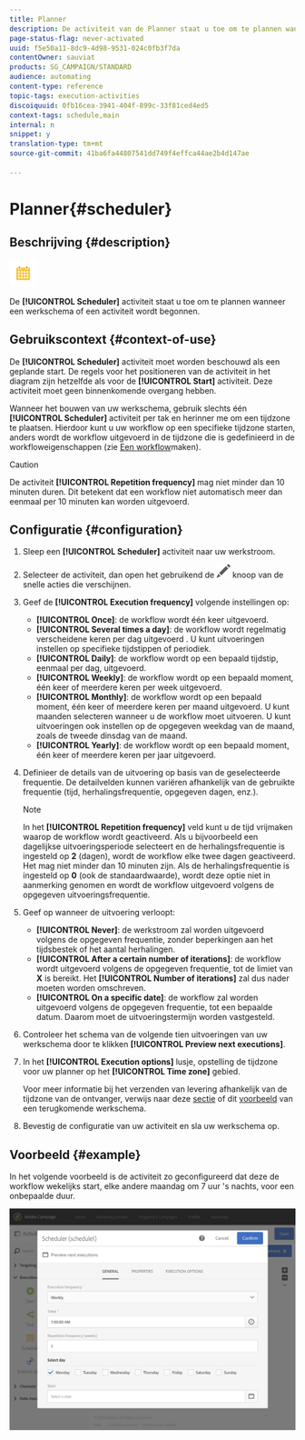 ```yaml
---
title: Planner
description: De activiteit van de Planner staat u toe om te plannen wanneer een werkschema of een activiteit is begonnen.
page-status-flag: never-activated
uuid: f5e50a11-8dc9-4d98-9531-024c0fb3f7da
contentOwner: sauviat
products: SG_CAMPAIGN/STANDARD
audience: automating
content-type: reference
topic-tags: execution-activities
discoiquuid: 0fb16cea-3941-404f-899c-33f81ced4ed5
context-tags: schedule,main
internal: n
snippet: y
translation-type: tm+mt
source-git-commit: 41ba6fa44807541dd749f4effca44ae2b4d147ae

---
```



# Planner{#scheduler}

## Beschrijving {#description}

![](assets/scheduler.png)

De **[!UICONTROL Scheduler]** activiteit staat u toe om te plannen wanneer een werkschema of een activiteit wordt begonnen.

## Gebruikscontext {#context-of-use}

De **[!UICONTROL Scheduler]** activiteit moet worden beschouwd als een geplande start. De regels voor het positioneren van de activiteit in het diagram zijn hetzelfde als voor de **[!UICONTROL Start]** activiteit. Deze activiteit moet geen binnenkomende overgang hebben.

Wanneer het bouwen van uw werkschema, gebruik slechts één **[!UICONTROL Scheduler]** activiteit per tak en herinner me om een tijdzone te plaatsen. Hierdoor kunt u uw workflow op een specifieke tijdzone starten, anders wordt de workflow uitgevoerd in de tijdzone die is gedefinieerd in de workfloweigenschappen (zie [Een workflow](../../automating/using/building-a-workflow.md)maken).

>[!CAUTION]
>
>De activiteit **[!UICONTROL Repetition frequency]** mag niet minder dan 10 minuten duren. Dit betekent dat een workflow niet automatisch meer dan eenmaal per 10 minuten kan worden uitgevoerd.

## Configuratie {#configuration}

1. Sleep een **[!UICONTROL Scheduler]** activiteit naar uw werkstroom.
1. Selecteer de activiteit, dan open het gebruikend de ![](assets/edit_darkgrey-24px.png) knoop van de snelle acties die verschijnen.
1. Geef de **[!UICONTROL Execution frequency]** volgende instellingen op:

   * **[!UICONTROL Once]**: de workflow wordt één keer uitgevoerd.
   * **[!UICONTROL Several times a day]**: de workflow wordt regelmatig verscheidene keren per dag uitgevoerd . U kunt uitvoeringen instellen op specifieke tijdstippen of periodiek.
   * **[!UICONTROL Daily]**: de workflow wordt op een bepaald tijdstip, eenmaal per dag, uitgevoerd.
   * **[!UICONTROL Weekly]**: de workflow wordt op een bepaald moment, één keer of meerdere keren per week uitgevoerd.
   * **[!UICONTROL Monthly]**: de workflow wordt op een bepaald moment, één keer of meerdere keren per maand uitgevoerd. U kunt maanden selecteren wanneer u de workflow moet uitvoeren. U kunt uitvoeringen ook instellen op de opgegeven weekdag van de maand, zoals de tweede dinsdag van de maand.
   * **[!UICONTROL Yearly]**: de workflow wordt op een bepaald moment, één keer of meerdere keren per jaar uitgevoerd.

1. Definieer de details van de uitvoering op basis van de geselecteerde frequentie. De detailvelden kunnen variëren afhankelijk van de gebruikte frequentie (tijd, herhalingsfrequentie, opgegeven dagen, enz.).

   >[!NOTE]
   >
   >In het **[!UICONTROL Repetition frequency]** veld kunt u de tijd vrijmaken waarop de workflow wordt geactiveerd. Als u bijvoorbeeld een dagelijkse uitvoeringsperiode selecteert en de herhalingsfrequentie is ingesteld op **2** (dagen), wordt de workflow elke twee dagen geactiveerd. Het mag niet minder dan 10 minuten zijn. Als de herhalingsfrequentie is ingesteld op **0** (ook de standaardwaarde), wordt deze optie niet in aanmerking genomen en wordt de workflow uitgevoerd volgens de opgegeven uitvoeringsfrequentie.

1. Geef op wanneer de uitvoering verloopt:

   * **[!UICONTROL Never]**: de werkstroom zal worden uitgevoerd volgens de opgegeven frequentie, zonder beperkingen aan het tijdsbestek of het aantal herhalingen.
   * **[!UICONTROL After a certain number of iterations]**: de workflow wordt uitgevoerd volgens de opgegeven frequentie, tot de limiet van **X** is bereikt. Het **[!UICONTROL Number of iterations]** zal dus nader moeten worden omschreven.
   * **[!UICONTROL On a specific date]**: de workflow zal worden uitgevoerd volgens de opgegeven frequentie, tot een bepaalde datum. Daarom moet de uitvoeringstermijn worden vastgesteld.

1. Controleer het schema van de volgende tien uitvoeringen van uw werkschema door te klikken **[!UICONTROL Preview next executions]**.

1. In het **[!UICONTROL Execution options]** lusje, opstelling de tijdzone voor uw planner op het **[!UICONTROL Time zone]** gebied.

   Voor meer informatie bij het verzenden van levering afhankelijk van de tijdzone van de ontvanger, verwijs naar deze [sectie](../../sending/using/sending-messages-at-the-recipient-s-time-zone.md) of dit [voorbeeld](../../automating/using/push-notification-delivery.md#sending-a-recurring-push-notification-with-a-workflow) van een terugkomende werkschema.

1. Bevestig de configuratie van uw activiteit en sla uw werkschema op.

## Voorbeeld {#example}

In het volgende voorbeeld is de activiteit zo geconfigureerd dat deze de workflow wekelijks start, elke andere maandag om 7 uur &#39;s nachts, voor een onbepaalde duur.

![](assets/wkf_scheduler_example.png)

